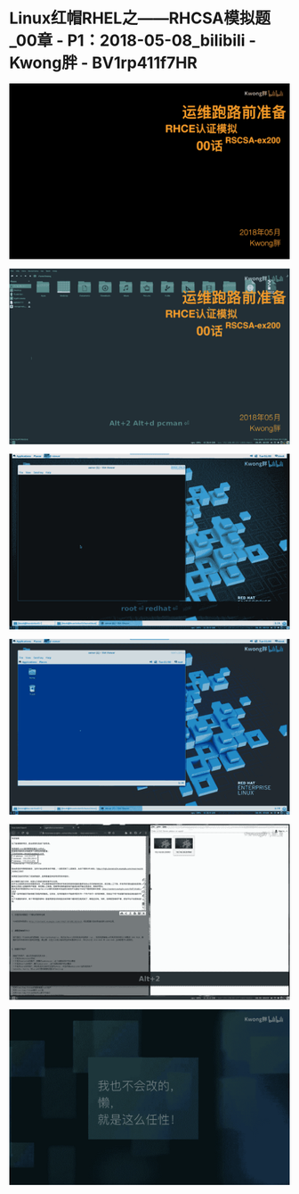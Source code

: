 # Linux红帽RHEL之——RHCSA模拟题_00章 - P1：2018-05-08_bilibili - Kwong胖 - BV1rp411f7HR

![](img/f9f63971fbd09e88560ab48cf4e3369b_0.png)

![](img/f9f63971fbd09e88560ab48cf4e3369b_1.png)

![](img/f9f63971fbd09e88560ab48cf4e3369b_2.png)

![](img/f9f63971fbd09e88560ab48cf4e3369b_3.png)

![](img/f9f63971fbd09e88560ab48cf4e3369b_4.png)

![](img/f9f63971fbd09e88560ab48cf4e3369b_5.png)